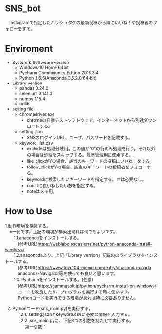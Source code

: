 # SNS_bot
　Instagramで指定したハッシュタグの最新投稿から順にいいね！や投稿者のフォローをする。

# Enviroment
 - System & Softweare version
    - Windows 10 Home 64bit
    - Pycharm Commmunity Edition 2018.3.4
    - Python 3.6.5(Anaconda 3.5.2.0 64-bit)
 - Library version
    - pandas 0.24.0
    - selenium 3.141.0
    - numpy 1.15.4
    - urllib 
 - setting file
    - chromedriver.exe
      - chromeの自動テストソフトウェア。インターネットから別途ダウンロードする。
    - setting.json
      - SNSのログインURL、ユーザ、パスワードを記載する。
    - keyword_list.csv
      - excludeは処理分岐用。この値が"0"の行のみ処理を行う。それ以外の場合は処理をスキップする。履歴管理用に使用する。
      - like_clickがYの場合、該当のキーワードの投稿にいいね！をする。
      - follow_clickがYの場合、該当のキーワードの投稿者をフォローする。
      - keywordに検索したいキーワードを指定する。＃は必要なし。
      - countに良いねしたい数を指定する。
      - noteはメモ用。

# How to Use
 1.動作環境を構築する。  
　※一例です。上記の環境が構築出来れば何でもよいです。  
　　1.1.anacondaをインストールする。   
　　　(参考URL)https://weblabo.oscasierra.net/python-anaconda-install-windows/  
　　1.2.anaconodaより、上記「Library version」記載ののライブラリをインストールする。  
　　　(参考URL)https://www.toyo104-memo.com/entry/anaconda-conda  
　　　anaconda-Navigator等を使っても良いと思います。  
　　1.3. Pycharmをインストールする。(任意)  
　　　(参考URL)https://gammasoft.jp/python/pycharm-install-on-windows/  
　　　コードを改良したり、プログラムを実行する時に使います。  
　　　Pythonコードを実行できる環境があれば特に必要ありません。  
     
 2. Pythonコード(sns_main.py)を実行する。  
　　2.1. setting.jsonとkeyword.csvに必要な情報を入力する。  
　　2.2. sns_main.pyに、下記3つの引数を持たせて実行する。  
　　　第一引数：

